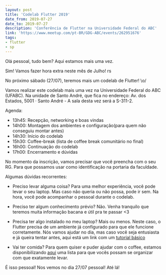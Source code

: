 ```yaml
---
layout: post
title: 'Codelab Flutter 2019'
date_from: 2019-07-27
date_to: 2019-07-27
description: 'Conferência de Flutter na Universidade Federal do ABC'
link: 'https://www.meetup.com/pt-BR/GDG-ABC/events/262951676'
tags:
- flutter
- sp
---
```


Olá pessoal, tudo bem? Aqui estamos mais uma vez.

Sim! Vamos fazer hora extra neste mês de Julho! rs

No próximo sábado (27/07), teremos mais um codelab de Flutter! \o/

Vamos realizar este codelab mais uma vez na Universidade Federal do ABC (UFABC). Na unidade de Santo André, que fica no endereço: Av. dos Estados, 5001 · Santo André - A sala desta vez será a S-311-2.

Agenda:
- 13h45: Recepção, networking e boas vindas
- 14h00: Montagem dos ambientes e configuração(para quem não conseguiu montar antes)
- 14h30: Início do codelab
- 15h30: Coffee-break (lista de coffee break comunitário no final)
- 16h00: Continuação do codelab
- 17h00: Encerramento e dúvidas

No momento da inscrição, vamos precisar que você preencha com o seu RG. Para que possamos usar como identificação na portaria da faculdade.

Algumas dúvidas recorrentes:
- Preciso levar alguma coisa?
Para uma melhor experiência, você pode levar o seu laptop. Mas caso não queria ou não possa, pode ir sem. Na hora, você pode acompanhar o pessoal durante o codelab.

- Preciso ter algum conhecimento prévio?
Não. Venha tranquilo que teremos muita informação bacana e útil pra te passar <3

- Precisa ter algo instalado no meu laptop?
Mais ou menos. Neste caso, o Flutter precisa de um ambiente já configurado para que ele funcione corretamente. Nós vamos ajudar no dia, mas caso você seja entusiasta e já queira tentar antes, aqui está um link com um [tutorial básico](https://luizmarcus.com/android/instalando-e-configurando-o-flutter) 

- Vai ter comida?
Para quem quiser e puder ajudar com o coffee, estamos disponibilizando [aqui](https://docs.google.com/spreadsheets/d/1hPDnDuv_i33y33ba0xVcF5-JUVg0PMviP_4ETNNqZSs/edit?usp=sharing) uma lista para que vocês possam
se organizar com que exatamente levar.

É isso pessoal!
Nos vemos no dia 27/07 pessoal! Até lá!
